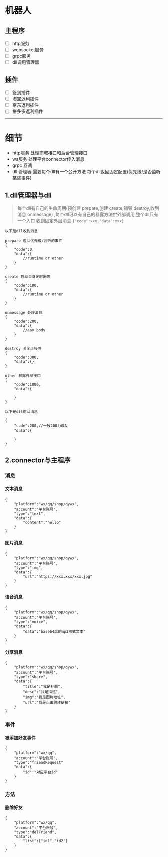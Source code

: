 # 机器人

## 主程序
- [ ] http服务
- [ ] websocket服务
- [ ] grpc服务
- [ ] dll调用管理器

## 插件
- [ ] 签到插件
- [ ] 淘宝返利插件
- [ ] 京东返利插件
- [ ] 拼多多返利插件

---
# 细节
- http服务 处理商城接口和后台管理接口
- ws服务 处理平台connector传入消息
- grpc 互调
- dll 管理器 需要每个dll有一个公开方法 每个dll返回固定配置(优先级/是否监听某些事件)


## 1.dll管理器与dll
> 每个dll有自己的生命周期(预创建 prepare,创建 create,销毁 destroy,收到消息 onmessage) ,每个dll可以有自己的暴露方法供外部调用,整个dll只有一个入口 收到固定外层消息 `{"code":xxx,"data":xxx}`    

`以下是dll收到消息`
```
prepare 返回优先级/监听的事件
{
    "code":0,
    "data":{
        //runtime or other
    }
}
```
```
create 启动自身定时器等
{
    "code":100,
    "data":{
        //runtime or other
    }
}
```
```
onmessage 处理消息
{
    "code":200,
    "data":{
        //any body
    }
}
```
```
destroy 关闭连接等
{
    "code":300,
    "data":{}
}
```

```
other 暴露外部接口
{
    "code":1000,
    "data":{

    }
}
```
`以下是dll返回消息`
```
{
    "code":200,//一般200为成功
    "data":{

    }
}
```
## 2.connector与主程序
### 消息
#### 文本消息
```
{
    "platform":"wx/qq/shop/qywx",
    "account":"平台账号",
    "type":"text",
    "data":{
        "content":"hello"
    }
}
```
#### 图片消息
```
{
    "platform":"wx/qq/shop/qywx",
    "account":"平台账号",
    "type":"img",
    "data":{
        "url":"https://xxx.xxx/xxx.jpg"
    }
}
```
#### 语音消息
```
{
    "platform":"wx/qq/shop/qywx",
    "account":"平台账号",
    "type":"voice",
    "data":{
        "data":"base64后的mp3格式文本"
    }
}
```
#### 分享消息
```
{
    "platform":"wx/qq/shop/qywx",
    "account":"平台账号",
    "type":"share",
    "data":{
        "title":"我是标题",
        "desc":"我是描述",
        "img":"我是图片地址",
        "url":"我是点击跳转链接"
    }
}
```
### 事件
#### 被添加好友事件
```
{
    "platform":"wx/qq",
    "account":"平台账号",
    "type":"friendRequest"
    "data":{
        "id":"对应平台id"
    }
}
```
### 方法
#### 删除好友
```
{
    "platform":"wx/qq",
    "account":"平台账号",
    "type":"delFriend",
    "data":{
        "list":["id1","id2"]
    }
}
```